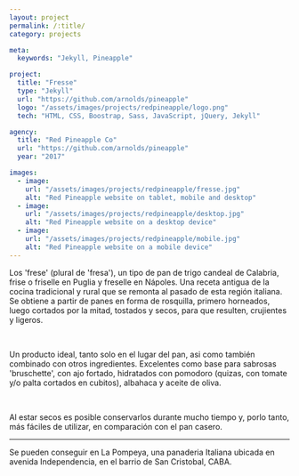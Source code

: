 ```yaml
---
layout: project
permalink: /:title/
category: projects

meta:
  keywords: "Jekyll, Pineapple"

project:
  title: "Fresse"
  type: "Jekyll"
  url: "https://github.com/arnolds/pineapple"
  logo: "/assets/images/projects/redpineapple/logo.png"
  tech: "HTML, CSS, Boostrap, Sass, JavaScript, jQuery, Jekyll"

agency:
  title: "Red Pineapple Co"
  url: "https://github.com/arnolds/pineapple"
  year: "2017"

images:
  - image:
    url: "/assets/images/projects/redpineapple/fresse.jpg"
    alt: "Red Pineapple website on tablet, mobile and desktop"
  - image:
    url: "/assets/images/projects/redpineapple/desktop.jpg"
    alt: "Red Pineapple website on a desktop device"
  - image:
    url: "/assets/images/projects/redpineapple/mobile.jpg"
    alt: "Red Pineapple website on a mobile device"
---
```

<p>Los 'frese' (plural de 'fresa'), un tipo de pan de trigo candeal de Calabria, frise o friselle en Puglia y freselle en Nápoles. Una receta antigua de la cocina tradicional y rural que se remonta al pasado de esta región italiana. Se obtiene a partir de panes en forma de rosquilla, primero horneados, luego cortados por la mitad, tostados y secos, para que resulten, crujientes y ligeros.</p> 
<br> 
<p>Un producto ideal, tanto solo en el lugar del pan,  asi como también combinado con otros ingredientes. Excelentes como base para sabrosas 'bruschette', con ajo fortado, hidratados con pomodoro (quizas, con tomate y/o palta cortados en cubitos), albahaca y aceite de oliva.</p>
<br>  
<p>Al estar secos es posible conservarlos durante mucho tiempo y, porlo tanto, más fáciles de utilizar, en comparación con el pan casero.</p> 
<hr> 
<p>Se pueden conseguir en La Pompeya, una panaderia Italiana ubicada en avenida Independencia, en el barrio de San Cristobal, CABA.</p> 

